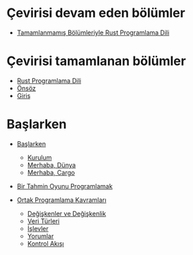 # Çevirisi devam eden bölümler
* [Tamamlanmamış Bölümleriyle Rust Programlama Dili](SUMMARY.md)

# Çevirisi tamamlanan bölümler

* [Rust Programlama Dili](title-page.md)
* [Önsöz](foreword.md)
* [Giriş](ch00-00-introduction.md)

# Başlarken
* [Başlarken](ch01-00-getting-started.md)
    * [Kurulum](ch01-01-installation.md)
    * [Merhaba, Dünya](ch01-02-hello-world.md)
    * [Merhaba, Cargo](ch01-03-hello-cargo.md)

* [Bir Tahmin Oyunu Programlamak](ch02-00-guessing-game-tutorial.md)

* [Ortak Programlama Kavramları](ch03-00-common-programming-concepts.md)
    * [Değişkenler ve Değişkenlik](ch03-01-variables-and-mutability.md)
    * [Veri Türleri](ch03-02-data-types.md)
    * [İşlevler](ch03-03-how-functions-work.md)
    * [Yorumlar](ch03-04-comments.md)
    * [Kontrol Akışı](ch03-05-control-flow.md)

<!-- * [Mülkiyeti Anlamak](ch04-00-understanding-ownership.md)

# Rust'a Göre Düşünmek 

* [13.İşlevsel Dil Özellikleri: Yineleyiciler ve Kapamalar](ch13-00-functional-features.md)
  * [13.1. Kapamalar: Ortam değişkenlerini Yakalayabilen İsimsiz İşlevler](ch13-01-closures.md)
  * [13.2. Yineleyiciler ile Bir Dizi Öğeyi İşlemek](ch13-02-iterators.md)
  *
  *

 * [14 Cargo ve Crates.io Hakkında Daha Fazla Bilgi](ch14-00-more-about-cargo.md)
   * [14.1. Sürüm Profilleriyle Derlemeleri Özelleştirme](ch14-01-release-profiles.md)
   * [14.2. Bir Sandığı Crates.io Üzerinde Yayınlamak](ch14-02-publishing-to-crates-io.md)
   * [14.3. Cargo Çalışma Alanları](ch14-03-cargo-workspaces.md)
   * [14.4. Crates.io'daki ikili Dosyaları `cargo install` Komutuyla Yüklemek](ch14-04-installing-binaries.md)
   * [14.5. Özel Komutlarla Cargo Olanaklarını Genişletme](ch14-05-extending-cargo.md)

* [16. Korkusuz Eşzamanlılık](ch16-00-concurrency.md)
  * [16.1. Eşzamanlı Kod Çalıştırmak İçin İşlikleri Kullanmak](ch16-01-threads.md)
  * [16.2. İşlikler Arasında Veri Aktarmak Amacıyla Mesajlaşma](ch16-02-message-passing.md)
  * [16.3. Durum paylaşımlı eş zamanlılık](ch16-03-shared-state.md)
  * [16.4. `Sync` ve `Send` Özellikleri ile Genişletilebilir Eşzamanlılık](ch16-04-extensible-concurrency-sync-and-send.md)
  
# İleri Seviye Konular  
* [Ekler](appendix-00.md)
  * [A - Anahtar Kelimeler](appendix-01-keywords.md)
-->
